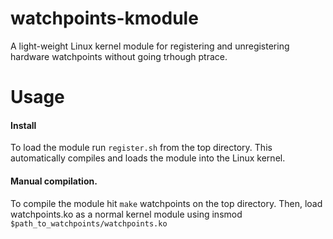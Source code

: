 # watchpoints-kmodule
A light-weight Linux kernel module for registering and unregistering hardware watchpoints without going trhough ptrace.

# Usage
#### Install
To load the module run `register.sh` from the top directory. This automatically compiles and loads the module into the Linux kernel.

#### Manual compilation.
To compile the module hit `make` watchpoints on the top directory. Then, load watchpoints.ko as a normal kernel module using insmod  `$path_to_watchpoints/watchpoints.ko`
